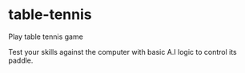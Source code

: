 # table-tennis
Play table tennis game

Test your skills against the computer with basic A.I logic to control its paddle.
